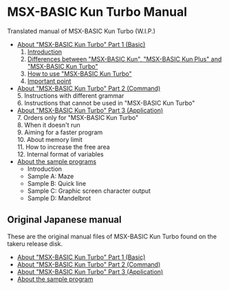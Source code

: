 # MSX-BASIC Kun Turbo Manual

Translated manual of MSX-BASIC Kun Turbo (W.I.P.)

- [About "MSX-BASIC Kun Turbo" Part 1 (Basic)](md/MSX-BASIC_Kun_Part_1.md)  
  1. [Introduction](md/MSX-BASIC_Kun_Part_1.md#1-introduction)
  2. [Differences between "MSX-BASIC Kun", "MSX-BASIC Kun Plus" and "MSX-BASIC Kun Turbo"](md/MSX-BASIC_Kun_Part_1.md#2-differences-between-msx-bascic-kun)
  3. [How to use "MSX-BASIC Kun Turbo"](md/MSX-BASIC_Kun_Part_1.md#3-how-to-use-msx-basic-kun-turbo)
  4. [Important point](md/MSX-BASIC_Kun_Part_1.md#4-important-point)
- [About "MSX-BASIC Kun Turbo" Part 2 (Command)](md/MSX-BASIC_Kun_Part_2.md)  
  5. Instructions with different grammar  
  6. Instructions that cannot be used in "MSX-BASIC Kun Turbo"  
- [About "MSX-BASIC Kun Turbo" Part 3 (Application)](md/MSX-BASIC_Kun_Part_3.md)  
  7. Orders only for "MSX-BASIC Kun Turbo"  
  8. When it doesn't run  
  9. Aiming for a faster program  
  10.  About memory limit  
  11.  How to increase the free area  
  12.  Internal format of variables  
- [About the sample programs](md/Sample_Programs.md)
  - Introduction
  - Sample A: Maze
  - Sample B: Quick line
  - Sample C: Graphic screen character output
  - Sample D: Mandelbrot


## Original Japanese manual
These are the original manual files of MSX-BASIC Kun Turbo found on the takeru release disk.

- [About "MSX-BASIC Kun Turbo" Part 1 (Basic)](txt/basicn1.txt)
- [About "MSX-BASIC Kun Turbo" Part 2 (Command)](txt/basicn2.txt)
- [About "MSX-BASIC Kun Turbo" Part 3 (Application)](txt/basicn3.txt)
- [About the sample program](txt/sample.txt)


